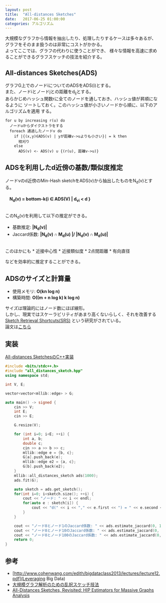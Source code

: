 ```yaml
---
layout: post
title:  "All-distances Sketches"
date:   2017-06-25 01:00:00
categories: アルゴリズム
---
```

大規模なグラフから情報を抽出したり、処理したりするケースは多々あるが、
グラフをそのまま扱うのは非常にコストがかかる。  
よってここでは、グラフの代わりに使うことができ、
様々な情報を高速に求めることができるグラフスケッチの技法を紹介する。

## All-distances Sketches(ADS)
グラフG上でのノードiについてのADSをADS(i)とする。  
また、ノードiとノードjとの距離をd<sub>ij</sub>とする。  
あらかじめハッシュ関数rに全てのノードを通しておき、ハッシュ値が昇順になるように
ソートしておく。このハッシュ値が小さいノードから順に、以下のアルゴリズムを適用
する。

```
for u by increasing r(u) do
  ノードuからダイクストラをする
  foreach 通過したノードv do
    if |{(x,y)∈ADS(v) | yが距離v->uよりも小さい}| = k then
      枝刈り
    else
      ADS(v) <- ADS(v) ∪ {(r(u), 距離v->u)}
```

## ADSを利用したd近傍の基数/類似度推定
ノードvのd近傍のMin-Hash sketchをADS(v)から抽出したものをN<sub>d</sub>(v)とする。  
<br>
<strong>
　N<sub>d</sub>(v) = bottom-k{i ∈ ADS(V) | d<sub>vi</sub> \< d }  
</strong>
<br>

このN<sub>d</sub>(v)を利用して以下の推定ができる。
* 基数推定: <strong>\|N<sub>d</sub>(v)\|</strong>
* Jaccard係数: <strong>\|N<sub>d</sub>(v) ∩ M<sub>d</sub>(u) \|/ \|N<sub>d</sub>(v) ∩ M<sub>d</sub>(u)\|</strong>

<br>
このほかにも
* 近接中心性
* 近接類似度
* 2点間距離
* 有向直径

などを効率的に推定することができる。

## ADSのサイズと計算量
* 使用メモリ: <strong>O(kn log n)</strong>
* 構築時間: <strong>O((m + n log k) k log n)</strong>

サイズは理論的にはノード数にほぼ線形。  
しかし、現実ではスケーラビリティがあまり高くないらしく、それを改善する
[Sketch Retrieval Shortcuts(SRS)](http://iwiwi.hatenablog.com/entry/2016/05/12/142450)
という研究がされている。  
論文は[こちら](http://www.kdd.org/kdd2016/papers/files/rfp0397-akibaA.pdf)

## 実装
[All-distances SketchesのC++実装](https://github.com/nocotan/mllib/blob/master/ads/all_distances_sketch.hpp)

```c++
#include <bits/stdc++.h>
#include "all_distances_sketch.hpp"
using namespace std;

int V, E;

vector<vector<mllib::edge> > G;

auto main() -> signed {
    cin >> V;
    int E;
    cin >> E;

    G.resize(V);

    for (int i=0; i<E; ++i) {
        int a, b;
        double c;
        cin >> a >> b >> c;
        mllib::edge e = {b, c};
        G[a].push_back(e);
        mllib::edge e2 = {a, c};
        G[b].push_back(e2);
    }
    mllib::all_distances_sketch ads(1000);
    ads.fit(G);

    auto sketch = ads.get_sketch();
    for(int i=0; i<sketch.size(); ++i) {
        cout << "ノード: " << i << endl;
        for(auto e : sketch[i]) {
            cout << "d(" << i << "," << e.first << ") = " << e.second << endl;
        }
    }

    cout << "ノード0とノード1のJaccard係数: " << ads.estimate_jaccard(0, 1, 300) << endl;
    cout << "ノード0とノード10のJaccard係数: " << ads.estimate_jaccard(0, 10, 300) << endl;
    cout << "ノード0とノード100のJaccard係数: " << ads.estimate_jaccard(0, 100, 300) << endl;
    return 0;
}
```

## 参考
* [http://www.cohenwang.com/edith/bigdataclass2013/lectures/lecture12.pdf](Leveraging Big Data)
* [大規模グラフ解析のための乱択スケッチ技法](https://www.slideshare.net/iwiwi/ss-41752585)
* [All-Distances Sketches, Revisited: HIP Estimators for Massive Graphs Analysis](https://arxiv.org/abs/1306.3284)

